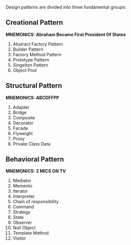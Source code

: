 Design patterns are divided into three fundamental groups:

## Creational Pattern
**MNEMONICS: Abraham Became First President Of States**
1. Abstract Factory Pattern
2. Builder Pattern
3. Factory Method Pattern
4. Prototype Pattern
5. Singelton Pattern
6. Object Pool

## Structural Pattern
**MNEMONICS: ABCDFFPP**
1. Adapter
2. Bridge
3. Composite
4. Decorator
5. Facade
6. Flyweight
7. Proxy
8. Private Class Data

## Behavioral Pattern
**MNEMONICS: 2 MICS ON TV**
1. Mediator
2. Memento
3. Iterator 
4. Interpreter
5. Chain of responsibility
6. Command
7. Strategy 
8. State
9. Observer
10. Null Object
11. Template Method 
12. Visitor